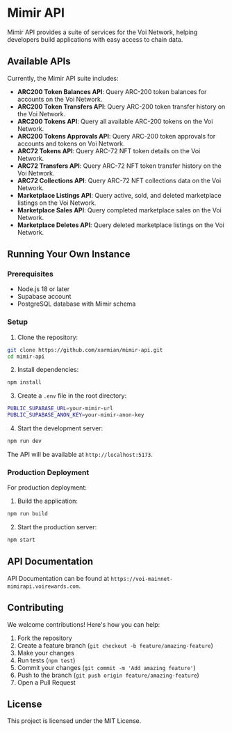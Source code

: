 # Mimir API

Mimir API provides a suite of services for the Voi Network, helping developers build applications with easy access to chain data.

## Available APIs

Currently, the Mimir API suite includes:

- **ARC200 Token Balances API**: Query ARC-200 token balances for accounts on the Voi Network.
- **ARC200 Token Transfers API**: Query ARC-200 token transfer history on the Voi Network.
- **ARC200 Tokens API**: Query all available ARC-200 tokens on the Voi Network.
- **ARC200 Tokens Approvals API**: Query ARC-200 token approvals for accounts and tokens on Voi Network.
- **ARC72 Tokens API**: Query ARC-72 NFT token details on the Voi Network.
- **ARC72 Transfers API**: Query ARC-72 NFT token transfer history on the Voi Network.
- **ARC72 Collections API**: Query ARC-72 NFT collections data on the Voi Network.
- **Marketplace Listings API**: Query active, sold, and deleted marketplace listings on the Voi Network.
- **Marketplace Sales API**: Query completed marketplace sales on the Voi Network.
- **Marketplace Deletes API**: Query deleted marketplace listings on the Voi Network.

## Running Your Own Instance

### Prerequisites

- Node.js 18 or later
- Supabase account
- PostgreSQL database with Mimir schema

### Setup

1. Clone the repository:
```bash
git clone https://github.com/xarmian/mimir-api.git
cd mimir-api
```

2. Install dependencies:
```bash
npm install
```

3. Create a `.env` file in the root directory:
```bash
PUBLIC_SUPABASE_URL=your-mimir-url
PUBLIC_SUPABASE_ANON_KEY=your-mimir-anon-key
```

4. Start the development server:
```bash
npm run dev
```

The API will be available at `http://localhost:5173`.

### Production Deployment

For production deployment:

1. Build the application:
```bash
npm run build
```

2. Start the production server:
```bash
npm start
```

## API Documentation

API Documentation can be found at `https://voi-mainnet-mimirapi.voirewards.com`.

## Contributing

We welcome contributions! Here's how you can help:

1. Fork the repository
2. Create a feature branch (`git checkout -b feature/amazing-feature`)
3. Make your changes
4. Run tests (`npm test`)
5. Commit your changes (`git commit -m 'Add amazing feature'`)
6. Push to the branch (`git push origin feature/amazing-feature`)
7. Open a Pull Request

## License

This project is licensed under the MIT License.
